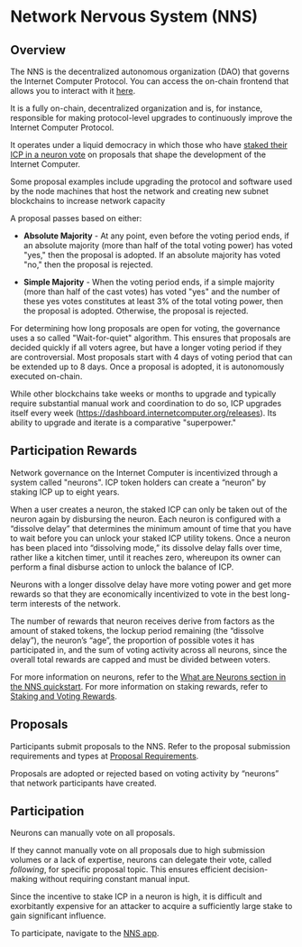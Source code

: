 # Network Nervous System (NNS)

## Overview​
The NNS is the decentralized autonomous organization (DAO) that governs the Internet Computer Protocol. You can access the on-chain frontend that allows you to interact with it [here](https://nns.ic0.app/).

It is a fully on-chain, decentralized organization and is, for instance, responsible for making protocol-level upgrades to continuously improve the Internet Computer Protocol. 

It operates under a liquid democracy in which those who have [staked their ICP in a neuron vote](../../concepts/governance.md) on proposals that shape the development of the Internet Computer. 

Some proposal examples include upgrading the protocol and software used by the node machines that host the network and creating new subnet blockchains to increase network capacity

A proposal passes based on either:
- **Absolute Majority** - At any point, even before the voting period ends, if an absolute majority (more than half of the total voting power) has voted "yes," then the proposal is adopted. If an absolute majority has voted "no," then the proposal is rejected.

- **Simple Majority** - When the voting period ends, if a simple majority (more than half of the cast votes) has voted "yes" and the number of these yes votes constitutes at least 3% of the total voting power, then the proposal is adopted. Otherwise, the proposal is rejected.

For determining how long proposals are open for voting, the governance uses a so called "Wait-for-quiet" algorithm. This ensures that proposals are decided quickly if all voters agree, but have a longer voting period if they are controversial. Most proposals start with 4 days of voting period that can be extended up to 8 days.
Once a proposal is adopted, it is autonomously executed on-chain.

While other blockchains take weeks or months to upgrade and typically require substantial manual work and coordination to do so, ICP upgrades itself every week (https://dashboard.internetcomputer.org/releases). Its ability to upgrade and iterate is a comparative "superpower."

## Participation Rewards
Network governance on the Internet Computer is incentivized through a system called "neurons".
ICP token holders can create a “neuron” by staking ICP up to eight years. 

When a user creates a neuron, the staked ICP can only be taken out of the neuron again by disbursing the neuron. Each neuron is configured with a “dissolve delay” that determines the minimum amount of time that you have to wait before you can unlock your staked ICP utility tokens. Once a neuron has been placed into “dissolving mode,” its dissolve delay falls over time, rather like a kitchen timer, until it reaches zero, whereupon its owner can perform a final disburse action to unlock the balance of ICP. 

Neurons with a longer dissolve delay have more voting power and get more rewards so that they are economically incentivized to vote in the best long-term interests of the network.  

The number of rewards that neuron receives derive from factors as the amount of staked tokens, the lockup period remaining (the “dissolve delay”), the neuron’s “age”, the proportion of possible votes it has participated in, and the sum of voting activity across all neurons, since the overall total rewards are capped and must be divided between voters.

For more information on neurons, refer to the [What are Neurons section in the NNS quickstart](https://internetcomputer.org/docs/current/tokenomics/token-holders/nns-app-quickstart).
For more information on staking rewards, refer to [Staking and Voting Rewards](https://internetcomputer.org/docs/current/tokenomics/nns/nns-staking-voting-rewards).

## Proposals 
Participants submit proposals to the NNS. Refer to the proposal submission requirements and types at [Proposal Requirements](./proposal-requirements.md).

Proposals are adopted or rejected based on voting activity by “neurons” that network participants have created.

## Participation

Neurons can manually vote on all proposals. 

If they cannot manually vote on all proposals due to high submission volumes or a lack of expertise, neurons can delegate their vote, called _following_, for specific proposal topic. This ensures efficient decision-making without requiring constant manual input.

Since the incentive to stake ICP in a neuron is high, it is difficult and exorbitantly expensive for an attacker to acquire a sufficiently large stake to gain significant influence. 

To participate, navigate to the [NNS app](https://nns.ic0.app/).